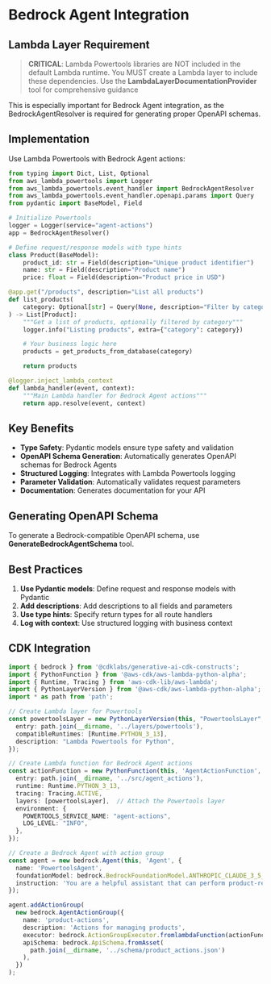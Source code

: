 # Bedrock Agent Integration

## Lambda Layer Requirement

> **CRITICAL**: Lambda Powertools libraries are NOT included in the default Lambda runtime. You MUST create a Lambda layer to include these dependencies. Use the **LambdaLayerDocumentationProvider** tool for comprehensive guidance

This is especially important for Bedrock Agent integration, as the BedrockAgentResolver is required for generating proper OpenAPI schemas.

## Implementation

Use Lambda Powertools with Bedrock Agent actions:

```python
from typing import Dict, List, Optional
from aws_lambda_powertools import Logger
from aws_lambda_powertools.event_handler import BedrockAgentResolver
from aws_lambda_powertools.event_handler.openapi.params import Query
from pydantic import BaseModel, Field

# Initialize Powertools
logger = Logger(service="agent-actions")
app = BedrockAgentResolver()

# Define request/response models with type hints
class Product(BaseModel):
    product_id: str = Field(description="Unique product identifier")
    name: str = Field(description="Product name")
    price: float = Field(description="Product price in USD")

@app.get("/products", description="List all products")
def list_products(
    category: Optional[str] = Query(None, description="Filter by category")
) -> List[Product]:
    """Get a list of products, optionally filtered by category"""
    logger.info("Listing products", extra={"category": category})

    # Your business logic here
    products = get_products_from_database(category)

    return products

@logger.inject_lambda_context
def lambda_handler(event, context):
    """Main Lambda handler for Bedrock Agent actions"""
    return app.resolve(event, context)
```

## Key Benefits

- **Type Safety**: Pydantic models ensure type safety and validation
- **OpenAPI Schema Generation**: Automatically generates OpenAPI schemas for Bedrock Agents
- **Structured Logging**: Integrates with Lambda Powertools logging
- **Parameter Validation**: Automatically validates request parameters
- **Documentation**: Generates documentation for your API

## Generating OpenAPI Schema

To generate a Bedrock-compatible OpenAPI schema, use **GenerateBedrockAgentSchema** tool.

## Best Practices

1. **Use Pydantic models**: Define request and response models with Pydantic
2. **Add descriptions**: Add descriptions to all fields and parameters
3. **Use type hints**: Specify return types for all route handlers
4. **Log with context**: Use structured logging with business context

## CDK Integration

```typescript
import { bedrock } from '@cdklabs/generative-ai-cdk-constructs';
import { PythonFunction } from '@aws-cdk/aws-lambda-python-alpha';
import { Runtime, Tracing } from 'aws-cdk-lib/aws-lambda';
import { PythonLayerVersion } from '@aws-cdk/aws-lambda-python-alpha';
import * as path from 'path';

// Create Lambda layer for Powertools
const powertoolsLayer = new PythonLayerVersion(this, "PowertoolsLayer", {
  entry: path.join(__dirname, '../layers/powertools'),
  compatibleRuntimes: [Runtime.PYTHON_3_13],
  description: "Lambda Powertools for Python",
});

// Create Lambda function for Bedrock Agent actions
const actionFunction = new PythonFunction(this, 'AgentActionFunction', {
  entry: path.join(__dirname, '../src/agent_actions'),
  runtime: Runtime.PYTHON_3_13,
  tracing: Tracing.ACTIVE,
  layers: [powertoolsLayer],  // Attach the Powertools layer
  environment: {
    POWERTOOLS_SERVICE_NAME: "agent-actions",
    LOG_LEVEL: "INFO",
  },
});

// Create a Bedrock Agent with action group
const agent = new bedrock.Agent(this, 'Agent', {
  name: 'PowertoolsAgent',
  foundationModel: bedrock.BedrockFoundationModel.ANTHROPIC_CLAUDE_3_5_HAIKU_V1_0,
  instruction: 'You are a helpful assistant that can perform product-related actions.',
});

agent.addActionGroup(
  new bedrock.AgentActionGroup({
    name: 'product-actions',
    description: 'Actions for managing products',
    executor: bedrock.ActionGroupExecutor.fromlambdaFunction(actionFunction),
    apiSchema: bedrock.ApiSchema.fromAsset(
      path.join(__dirname, '../schema/product_actions.json')
    ),
  })
);
```
